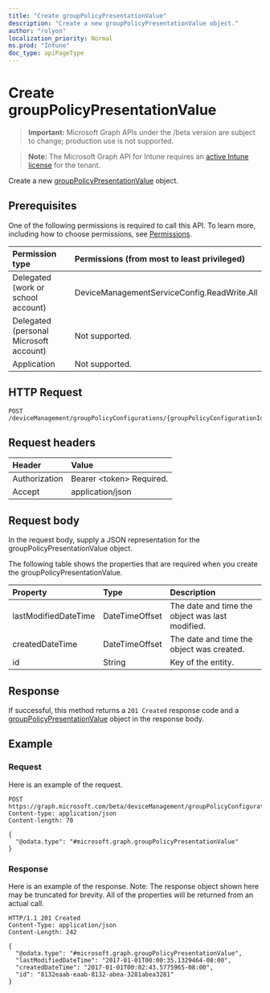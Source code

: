 ```yaml
---
title: "Create groupPolicyPresentationValue"
description: "Create a new groupPolicyPresentationValue object."
author: "rolyon"
localization_priority: Normal
ms.prod: "Intune"
doc_type: apiPageType
---
```


# Create groupPolicyPresentationValue

> **Important:** Microsoft Graph APIs under the /beta version are subject to change; production use is not supported.

> **Note:** The Microsoft Graph API for Intune requires an [active Intune license](https://go.microsoft.com/fwlink/?linkid=839381) for the tenant.

Create a new [groupPolicyPresentationValue](../resources/intune-grouppolicy-grouppolicypresentationvalue.md) object.

## Prerequisites
One of the following permissions is required to call this API. To learn more, including how to choose permissions, see [Permissions](/graph/permissions-reference).

|Permission type|Permissions (from most to least privileged)|
|:---|:---|
|Delegated (work or school account)|DeviceManagementServiceConfig.ReadWrite.All|
|Delegated (personal Microsoft account)|Not supported.|
|Application|Not supported.|

## HTTP Request
<!-- {
  "blockType": "ignored"
}
-->
``` http
POST /deviceManagement/groupPolicyConfigurations/{groupPolicyConfigurationId}/definitionValues/{groupPolicyDefinitionValueId}/presentationValues
```

## Request headers
|Header|Value|
|:---|:---|
|Authorization|Bearer &lt;token&gt; Required.|
|Accept|application/json|

## Request body
In the request body, supply a JSON representation for the groupPolicyPresentationValue object.

The following table shows the properties that are required when you create the groupPolicyPresentationValue.

|Property|Type|Description|
|:---|:---|:---|
|lastModifiedDateTime|DateTimeOffset|The date and time the object was last modified.|
|createdDateTime|DateTimeOffset|The date and time the object was created.|
|id|String|Key of the entity.|



## Response
If successful, this method returns a `201 Created` response code and a [groupPolicyPresentationValue](../resources/intune-grouppolicy-grouppolicypresentationvalue.md) object in the response body.

## Example

### Request
Here is an example of the request.
``` http
POST https://graph.microsoft.com/beta/deviceManagement/groupPolicyConfigurations/{groupPolicyConfigurationId}/definitionValues/{groupPolicyDefinitionValueId}/presentationValues
Content-type: application/json
Content-length: 70

{
  "@odata.type": "#microsoft.graph.groupPolicyPresentationValue"
}
```

### Response
Here is an example of the response. Note: The response object shown here may be truncated for brevity. All of the properties will be returned from an actual call.
``` http
HTTP/1.1 201 Created
Content-Type: application/json
Content-Length: 242

{
  "@odata.type": "#microsoft.graph.groupPolicyPresentationValue",
  "lastModifiedDateTime": "2017-01-01T00:00:35.1329464-08:00",
  "createdDateTime": "2017-01-01T00:02:43.5775965-08:00",
  "id": "8132eaab-eaab-8132-abea-3281abea3281"
}
```





